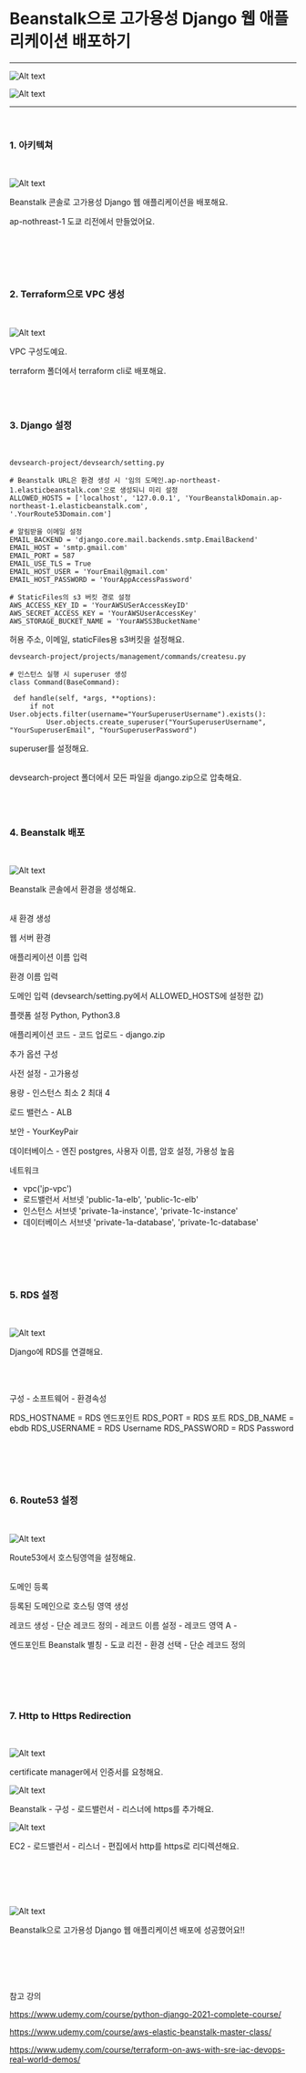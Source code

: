 Beanstalk으로 고가용성 Django 웹 애플리케이션 배포하기
=============
---
![Alt text](./images/devsearch.JPG)

![Alt text](./images/beanstalk-main.jpg)

---
<br/>

### 1. 아키텍쳐
   
   <br/>

   ![Alt text](./images/architecture.jpg)
  
  Beanstalk 콘솔로 고가용성 Django 웹 애플리케이션을 배포해요.

  ap-nothreast-1 도쿄 리전에서 만들었어요.

<br/>
<br/>
<br/>
<br/> 

###  2. Terraform으로 VPC 생성
   <br/>
   
   ![Alt text](./images/vpc.jpg)
<br/> 
  
  VPC 구성도예요.

  terraform 폴더에서 terraform cli로 배포해요.
<br/>
<br/>
<br/>
<br/>

###  3. Django 설정
   <br/>
   
   ```
   devsearch-project/devsearch/setting.py

   # Beanstalk URL은 환경 생성 시 '임의 도메인.ap-northeast-1.elasticbeanstalk.com'으로 생성되니 미리 설정
   ALLOWED_HOSTS = ['localhost', '127.0.0.1', 'YourBeanstalkDomain.ap-northeast-1.elasticbeanstalk.com', 
   '.YourRoute53Domain.com']

   # 알림받을 이메일 설정
   EMAIL_BACKEND = 'django.core.mail.backends.smtp.EmailBackend'
   EMAIL_HOST = 'smtp.gmail.com'
   EMAIL_PORT = 587
   EMAIL_USE_TLS = True
   EMAIL_HOST_USER = 'YourEmail@gmail.com'
   EMAIL_HOST_PASSWORD = 'YourAppAccessPassword'

   # StaticFiles의 s3 버킷 경로 설정
   AWS_ACCESS_KEY_ID = 'YourAWSUSerAccessKeyID'
   AWS_SECRET_ACCESS_KEY = 'YourAWSUserAccessKey'
   AWS_STORAGE_BUCKET_NAME = 'YourAWSS3BucketName'
   ```

   허용 주소, 이메일, staticFiles용 s3버킷을 설정해요.

   ```
   devsearch-project/projects/management/commands/createsu.py

   # 인스턴스 실행 시 superuser 생성
class Command(BaseCommand):

    def handle(self, *args, **options):
        if not User.objects.filter(username="YourSuperuserUsername").exists():
            User.objects.create_superuser("YourSuperuserUsername", "YourSuperuserEmail", "YourSuperuserPassword")
   ```
   superuser를 설정해요.
   <br/>
   <br/>

   devsearch-project 폴더에서 모든 파일을 django.zip으로 압축해요.
<br/>
<br/>
<br/>
<br/>

###  4. Beanstalk 배포

   <br/>
   
   ![Alt text](./images/beanstalk-env.jpg)

   

Beanstalk 콘솔에서 환경을 생성해요.
 <br/>
  <br/>

새 환경 생성

웹 서버 환경

애플리케이션 이름 입력

환경 이름 입력

도메인 입력 (devsearch/setting.py에서 ALLOWED_HOSTS에 설정한 값)

플랫폼 설정 Python, Python3.8

애플리케이션 코드 - 코드 업로드 - django.zip

추가 옵션 구성

사전 설정 - 고가용성

용량 - 인스턴스 최소 2 최대 4

로드 밸런스 - ALB

보안 - YourKeyPair

데이터베이스 - 엔진 postgres, 사용자 이름, 암호 설정, 가용성 높음

네트워크
 - vpc('jp-vpc') 
 - 로드밸런서 서브넷 'public-1a-elb', 'public-1c-elb'
 - 인스턴스 서브넷 'private-1a-instance', 'private-1c-instance'
 - 데이터베이스 서브넷 'private-1a-database', 'private-1c-database'

<br/>
<br/>
<br/>
<br/>



###  5. RDS 설정
   <br/>
   
   
   ![Alt text](./images/beanstalk_RDS_var.JPG)

   Django에 RDS를 연결해요.

   <br/>
   <br/>

   구성 - 소프트웨어 - 환경속성

   RDS_HOSTNAME = RDS 엔드포인트
   RDS_PORT = RDS 포트
   RDS_DB_NAME = ebdb
   RDS_USERNAME = RDS Username
   RDS_PASSWORD = RDS Password


<br/>
<br/>
<br/>
<br/>



###  6. Route53 설정
   <br/>
   
   
   ![Alt text](./images/route53.jpg)



Route53에서 호스팅영역을 설정해요.
 <br/>
  <br/>

도메인 등록 

등록된 도메인으로 호스팅 영역 생성

레코드 생성 - 단순 레코드 정의 - 레코드 이름 설정 - 레코드 영역 A -

엔드포인트 Beanstalk 별칭 - 도쿄 리전 - 환경 선택 - 단순 레코드 정의 


<br/>
<br/>
<br/>
<br/>



###  7. Http to Https Redirection

   <br/>
   
   
   ![Alt text](./images/certificate_manager.jpg)

   certificate manager에서 인증서를 요청해요.

   ![Alt text](./images/beanstalk_alb.JPG)

   Beanstalk - 구성 - 로드밸런서 - 리스너에 https를 추가해요.

   ![Alt text](./images/http_to_https.jpg)

   EC2 - 로드밸런서 - 리스너 - 편집에서 http를 https로 리디렉션해요.

<br/>
<br/>
<br/>
<br/>

![Alt text](./images/devsearch.JPG)

Beanstalk으로 고가용성 Django 웹 애플리케이션 배포에 성공했어요!!

<br/>
<br/>
<br/>
<br/>

참고 강의

https://www.udemy.com/course/python-django-2021-complete-course/

https://www.udemy.com/course/aws-elastic-beanstalk-master-class/

https://www.udemy.com/course/terraform-on-aws-with-sre-iac-devops-real-world-demos/